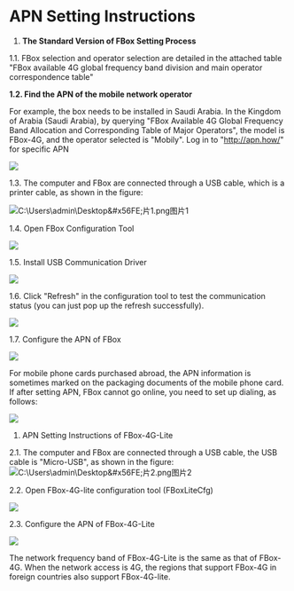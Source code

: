 # APN Setting Instructions

1. **The Standard Version of FBox Setting Process**

1.1. FBox selection and operator selection are detailed in the attached table "FBox available 4G global frequency band division and main operator correspondence table"

**1.2. Find the APN of the mobile network operator**

For example, the box needs to be installed in Saudi Arabia. In the Kingdom of Arabia \(Saudi Arabia\), by querying "FBox Available 4G Global Frequency Band Allocation and Corresponding Table of Major Operators", the model is FBox-4G, and the operator selected is "Mobily". Log in to "http://apn.how/" for specific APN

![](../../../.gitbook/assets/0%20%283%29.png)

1.3. The computer and FBox are connected through a USB cable, which is a printer cable, as shown in the figure:

![C:\Users\admin\Desktop\&#x56FE;&#x7247;1.png&#x56FE;&#x7247;1](../../../.gitbook/assets/1%20%283%29.png)

1.4. Open FBox Configuration Tool

![](../../../.gitbook/assets/2%20%287%29.png)

1.5. Install USB Communication Driver

![](../../../.gitbook/assets/3%20%285%29.png)

1.6. Click "Refresh" in the configuration tool to test the communication status \(you can just pop up the refresh successfully\).

![](../../../.gitbook/assets/4.png)

1.7. Configure the APN of FBox

![](../../../.gitbook/assets/5%20%284%29.png)

For mobile phone cards purchased abroad, the APN information is sometimes marked on the packaging documents of the mobile phone card. If after setting APN, FBox cannot go online, you need to set up dialing, as follows:

![](../../../.gitbook/assets/6%20%281%29.png)

1. APN Setting Instructions of FBox-4G-Lite

2.1. The computer and FBox are connected through a USB cable, the USB cable is "Micro-USB", as shown in the figure:![C:\Users\admin\Desktop\&#x56FE;&#x7247;2.png&#x56FE;&#x7247;2](../../../.gitbook/assets/7.png)

2.2. Open FBox-4G-lite configuration tool \(FBoxLiteCfg\)

![](../../../.gitbook/assets/8%20%284%29.png)

2.3. Configure the APN of FBox-4G-Lite

![](../../../.gitbook/assets/9%20%282%29.png)

The network frequency band of FBox-4G-Lite is the same as that of FBox-4G. When the network access is 4G, the regions that support FBox-4G in foreign countries also support FBox-4G-lite.

